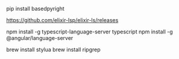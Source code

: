 pip install basedpyright

https://github.com/elixir-lsp/elixir-ls/releases

npm install -g typescript-language-server typescript
npm install -g @angular/language-server

brew install stylua
brew install ripgrep
